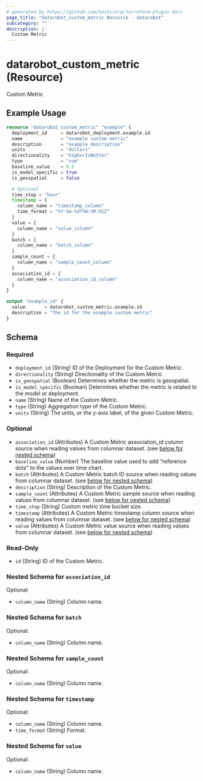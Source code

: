 ```yaml
---
# generated by https://github.com/hashicorp/terraform-plugin-docs
page_title: "datarobot_custom_metric Resource - datarobot"
subcategory: ""
description: |-
  Custom Metric
---
```


# datarobot_custom_metric (Resource)

Custom Metric

## Example Usage

```terraform
resource "datarobot_custom_metric" "example" {
  deployment_id     = datarobot_deployment.example.id
  name              = "example custom metric"
  description       = "example description"
  units             = "dollars"
  directionality    = "higherIsBetter"
  type              = "sum"
  baseline_value    = 0.5
  is_model_specific = true
  is_geospatial     = false

  # Optional
  time_step = "hour"
  timestamp = {
    column_name = "timestamp_column"
    time_format = "%Y-%m-%dT%H:%M:%SZ"
  }
  value = {
    column_name = "value_column"
  }
  batch = {
    column_name = "batch_column"
  }
  sample_count = {
    column_name = "sample_count_column"
  }
  association_id = {
    column_name = "association_id_column"
  }
}

output "example_id" {
  value       = datarobot_custom_metric.example.id
  description = "The id for the example custom metric"
}
```

<!-- schema generated by tfplugindocs -->
## Schema

### Required

- `deployment_id` (String) ID of the Deployment for the Custom Metric.
- `directionality` (String) Directionality of the Custom Metric
- `is_geospatial` (Boolean) Determines whether the metric is geospatial.
- `is_model_specific` (Boolean) Determines whether the metric is related to the model or deployment.
- `name` (String) Name of the Custom Metric.
- `type` (String) Aggregation type of the Custom Metric.
- `units` (String) The units, or the y-axis label, of the given Custom Metric.

### Optional

- `association_id` (Attributes) A Custom Metric association_id column source when reading values from columnar dataset. (see [below for nested schema](#nestedatt--association_id))
- `baseline_value` (Number) The baseline value used to add “reference dots” to the values over time chart.
- `batch` (Attributes) A Custom Metric batch ID source when reading values from columnar dataset. (see [below for nested schema](#nestedatt--batch))
- `description` (String) Description of the Custom Metric.
- `sample_count` (Attributes) A Custom Metric sample source when reading values from columnar dataset. (see [below for nested schema](#nestedatt--sample_count))
- `time_step` (String) Custom metric time bucket size.
- `timestamp` (Attributes) A Custom Metric timestamp column source when reading values from columnar dataset. (see [below for nested schema](#nestedatt--timestamp))
- `value` (Attributes) A Custom Metric value source when reading values from columnar dataset. (see [below for nested schema](#nestedatt--value))

### Read-Only

- `id` (String) ID of the Custom Metric.

<a id="nestedatt--association_id"></a>
### Nested Schema for `association_id`

Optional:

- `column_name` (String) Column name.


<a id="nestedatt--batch"></a>
### Nested Schema for `batch`

Optional:

- `column_name` (String) Column name.


<a id="nestedatt--sample_count"></a>
### Nested Schema for `sample_count`

Optional:

- `column_name` (String) Column name.


<a id="nestedatt--timestamp"></a>
### Nested Schema for `timestamp`

Optional:

- `column_name` (String) Column name.
- `time_format` (String) Format.


<a id="nestedatt--value"></a>
### Nested Schema for `value`

Optional:

- `column_name` (String) Column name.
